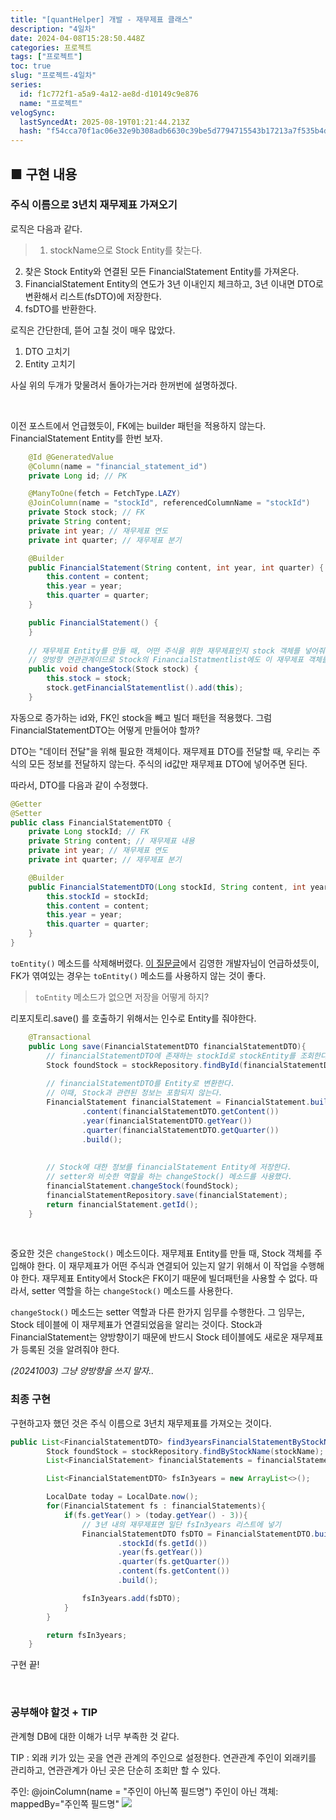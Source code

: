 ```yaml
---
title: "[quantHelper] 개발 - 재무제표 클래스"
description: "4일차"
date: 2024-04-08T15:28:50.448Z
categories: 프로젝트
tags: ["프로젝트"]
toc: true
slug: "프로젝트-4일차"
series:
  id: f1c772f1-a5a9-4a12-ae8d-d10149c9e876
  name: "프로젝트"
velogSync:
  lastSyncedAt: 2025-08-19T01:21:44.213Z
  hash: "f54cca70f1ac06e32e9b308adb6630c39be5d7794715543b17213a7f535b4d1b"
---
```


## ■ 구현 내용
### 주식 이름으로 3년치 재무제표 가져오기
로직은 다음과 같다.
>1. stockName으로 Stock Entity를 찾는다.
2. 찾은 Stock Entity와 연결된 모든 FinancialStatement Entity를 가져온다.
3. FinancialStatement Entity의 연도가 3년 이내인지 체크하고, 3년 이내면 DTO로 변환해서 리스트(fsDTO)에 저장한다.
4. fsDTO를 반환한다.

로직은 간단한데, 뜯어 고칠 것이 매우 많았다.

1. DTO 고치기
2. Entity 고치기

사실 위의 두개가 맞물려서 돌아가는거라 한꺼번에 설명하겠다.

<br>

이전 포스트에서 언급했듯이, FK에는 builder 패턴을 적용하지 않는다.
FinancialStatement Entity를 한번 보자.
```java
    @Id @GeneratedValue
    @Column(name = "financial_statement_id")
    private Long id; // PK

    @ManyToOne(fetch = FetchType.LAZY)
    @JoinColumn(name = "stockId", referencedColumnName = "stockId")
    private Stock stock; // FK
    private String content;
    private int year; // 재무제표 연도
    private int quarter; // 재무제표 분기

    @Builder
    public FinancialStatement(String content, int year, int quarter) {
        this.content = content;
        this.year = year;
        this.quarter = quarter;
    }

    public FinancialStatement() {
    }
    
    // 재무제표 Entity를 만들 때, 어떤 주식을 위한 재무제표인지 stock 객체를 넣어줘야 한다. 이 때 사용하는 메소드이다.
    // 양방향 연관관계이므로 Stock의 FinancialStatmentlist에도 이 재무제표 객체를 넣어줘야 한다.
    public void changeStock(Stock stock) {
        this.stock = stock;
        stock.getFinancialStatementlist().add(this);
    }
```

자동으로 증가하는 id와, FK인 stock을 빼고 빌더 패턴을 적용했다.
그럼 FinancialStatementDTO는 어떻게 만들어야 할까?

DTO는 "데이터 전달"을 위해 필요한 객체이다.
재무제표 DTO를 전달할 때, 우리는 주식의 모든 정보를 전달하지 않는다.
주식의 id값만 재무제표 DTO에 넣어주면 된다.

따라서, DTO를 다음과 같이 수정했다.
```java
@Getter
@Setter
public class FinancialStatementDTO {
    private Long stockId; // FK
    private String content; // 재무제표 내용
    private int year; // 재무제표 연도
    private int quarter; // 재무제표 분기

    @Builder
    public FinancialStatementDTO(Long stockId, String content, int year, int quarter) {
        this.stockId = stockId;
        this.content = content;
        this.year = year;
        this.quarter = quarter;
    }
}
```
```toEntity()``` 메소드를 삭제해버렸다.
<a href="https://www.inflearn.com/questions/141526/dto%EC%97%90%EC%84%9C-%EC%99%B8%EB%9E%98%ED%82%A4-%EA%B0%92%EC%97%90-%EB%8C%80%ED%95%B4-%EC%A7%88%EB%AC%B8%EC%9D%B4-%EC%9E%88%EC%8A%B5%EB%8B%88%EB%8B%A4">이 질문글</a>에서 김영한 개발자님이 언급하셨듯이, FK가 엮여있는 경우는 ```toEntity()``` 메소드를 사용하지 않는 것이 좋다.

>```toEntity``` 메소드가 없으면 저장을 어떻게 하지?

리포지토리.save() 를 호출하기 위해서는 인수로 Entity를 줘야한다.
```java
    @Transactional
    public Long save(FinancialStatementDTO financialStatementDTO){
    	// financialStatementDTO에 존재하는 stockId로 stockEntity를 조회한다.
        Stock foundStock = stockRepository.findById(financialStatementDTO.getStockId()).get();
        
        // financialStatementDTO를 Entity로 변환한다.
        // 이때, Stock과 관련된 정보는 포함되지 않는다.
        FinancialStatement financialStatement = FinancialStatement.builder()
                .content(financialStatementDTO.getContent())
                .year(financialStatementDTO.getYear())
                .quarter(financialStatementDTO.getQuarter())
                .build();
                
         
        // Stock에 대한 정보를 financialStatement Entity에 저장한다.
        // setter와 비슷한 역할을 하는 changeStock() 메소드를 사용했다.
        financialStatement.changeStock(foundStock);
        financialStatementRepository.save(financialStatement);
        return financialStatement.getId();
    }
```

<br>

중요한 것은 ```changeStock()``` 메소드이다.
재무제표 Entity를 만들 때, Stock 객체를 주입해야 한다.
이 재무제표가 어떤 주식과 연결되어 있는지 알기 위해서 이 작업을 수행해야 한다.
재무제표 Entity에서 Stock은 FK이기 때문에 빌더패턴을 사용할 수 없다.
따라서, setter 역할을 하는 ```changeStock()``` 메소드를 사용한다.

```changeStock()``` 메소드는 setter 역할과 다른 한가지 임무를 수행한다.
그 임무는, Stock 테이블에 이 재무제표가 연결되었음을 알리는 것이다.
Stock과 FinancialStatement는 양방향이기 때문에 반드시 Stock 테이블에도 새로운 재무제표가 등록된 것을 알려줘야 한다.

_(20241003) 그냥 양방향을 쓰지 말자.._


### 최종 구현
구현하고자 했던 것은 주식 이름으로 3년치 재무제표를 가져오는 것이다.
```java
public List<FinancialStatementDTO> find3yearsFinancialStatementByStockName(String stockName){
        Stock foundStock = stockRepository.findByStockName(stockName); // stockName으로 Stock Entity 찾기
        List<FinancialStatement> financialStatements = financialStatementRepository.findAllByStock(foundStock); // Stock으로 재무제표 모두 가져오기

        List<FinancialStatementDTO> fsIn3years = new ArrayList<>();

        LocalDate today = LocalDate.now();
        for(FinancialStatement fs : financialStatements){
            if(fs.getYear() > (today.getYear() - 3)){
                // 3년 내의 재무제표면 일단 fsIn3years 리스트에 넣기
                FinancialStatementDTO fsDTO = FinancialStatementDTO.builder()
                        .stockId(fs.getId())
                        .year(fs.getYear())
                        .quarter(fs.getQuarter())
                        .content(fs.getContent())
                        .build();

                fsIn3years.add(fsDTO);
            }
        }

        return fsIn3years;
    }
```

구현 끝!

<br>

### 공부해야 할것 + TIP
관계형 DB에 대한 이해가 너무 부족한 것 같다.


TIP : 외래 키가 있는 곳을 연관 관계의 주인으로 설정한다. 
연관관계 주인이 외래키를 관리하고, 연관관계가 아닌 곳은 단순히 조회만 할 수 있다. 

주인: @joinColumn(name = "주인이 아닌쪽 필드명")
주인이 아닌 객체: mappedBy="주인쪽 필드명"
![](https://velog.velcdn.com/images/jaewon-ju/post/24f43f2b-0511-492d-932e-ba972f648811/image.png)
